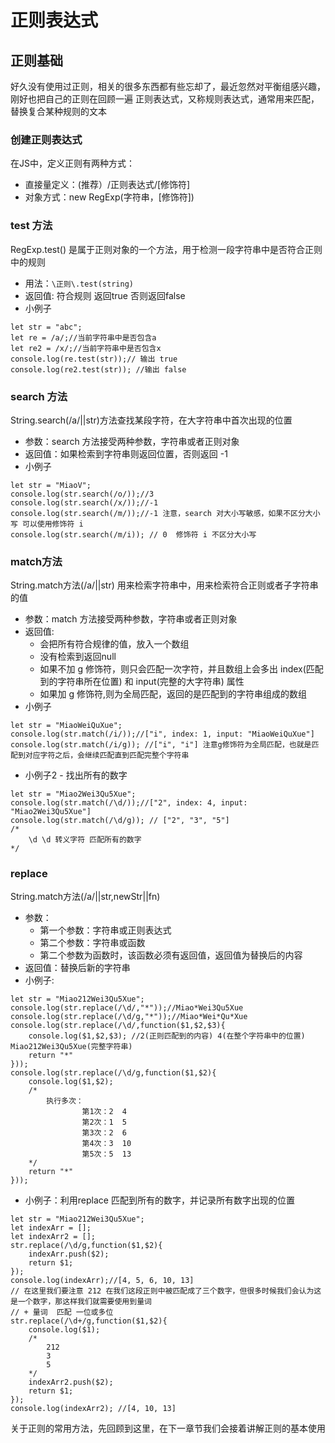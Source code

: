 # 正则表达式
## 正则基础
好久没有使用过正则，相关的很多东西都有些忘却了，最近忽然对平衡组感兴趣，刚好也把自己的正则在回顾一遍
正则表达式，又称规则表达式，通常用来匹配，替换复合某种规则的文本

### 创建正则表达式
在JS中，定义正则有两种方式：

- 直接量定义：(推荐）/正则表达式/[修饰符]
- 对象方式：new RegExp(字符串，[修饰符])

### test 方法
RegExp.test() 是属于正则对象的一个方法，用于检测一段字符串中是否符合正则中的规则

- 用法：`\正则\.test(string)`
- 返回值: 符合规则 返回true 否则返回false
- 小例子

```
let str = "abc";
let re = /a/;//当前字符串中是否包含a
let re2 = /x/;//当前字符串中是否包含x
console.log(re.test(str));// 输出 true
console.log(re2.test(str));	//输出 false
``` 

### search 方法
String.search(/a/||str)方法查找某段字符，在大字符串中首次出现的位置

- 参数：search 方法接受两种参数，字符串或者正则对象
- 返回值：如果检索到字符串则返回位置，否则返回 -1
- 小例子

```
let str = "MiaoV"; 
console.log(str.search(/o/));//3
console.log(str.search(/x/));//-1
console.log(str.search(/m/));//-1 注意，search 对大小写敏感，如果不区分大小写 可以使用修饰符 i
console.log(str.search(/m/i)); // 0  修饰符 i 不区分大小写
```

### match方法
String.match方法(/a/||str) 用来检索字符串中，用来检索符合正则或者子字符串的值

- 参数：match 方法接受两种参数，字符串或者正则对象
- 返回值: 
	- 会把所有符合规律的值，放入一个数组
	- 没有检索到返回null
	- 如果不加 g 修饰符，则只会匹配一次字符，并且数组上会多出 index(匹配到的字符串所在位置) 和 input(完整的大字符串) 属性
	- 如果加 g 修饰符,则为全局匹配，返回的是匹配到的字符串组成的数组
- 小例子

```
let str = "MiaoWeiQuXue";
console.log(str.match(/i/));//["i", index: 1, input: "MiaoWeiQuXue"]
console.log(str.match(/i/g)); //["i", "i"] 注意g修饰符为全局匹配，也就是匹配到对应字符之后，会继续匹配直到匹配完整个字符串
```	

- 小例子2 - 找出所有的数字

```
let str = "Miao2Wei3Qu5Xue";
console.log(str.match(/\d/));//["2", index: 4, input: "Miao2Wei3Qu5Xue"]
console.log(str.match(/\d/g)); // ["2", "3", "5"]
/*
	\d \d 转义字符 匹配所有的数字
*/

```

### replace 
String.match方法(/a/||str,newStr||fn) 

- 参数：
	- 第一个参数：字符串或正则表达式
	- 第二个参数：字符串或函数
	- 第二个参数为函数时，该函数必须有返回值，返回值为替换后的内容
- 返回值：替换后新的字符串
- 小例子:

```
let str = "Miao212Wei3Qu5Xue";
console.log(str.replace(/\d/,"*"));//Miao*Wei3Qu5Xue
console.log(str.replace(/\d/g,"*"));//Miao*Wei*Qu*Xue
console.log(str.replace(/\d/,function($1,$2,$3){
	console.log($1,$2,$3); //2(正则匹配到的内容) 4(在整个字符串中的位置) Miao212Wei3Qu5Xue(完整字符串)
	return "*"
}));
console.log(str.replace(/\d/g,function($1,$2){
	console.log($1,$2);
	/*
		执行多次：
				第1次：2  4
				第2次：1  5
				第3次：2  6
				第4次：3  10
				第5次：5  13 	
	*/ 
	return "*"
}));
```	

- 小例子：利用replace 匹配到所有的数字，并记录所有数字出现的位置

```
let str = "Miao212Wei3Qu5Xue";
let indexArr = [];
let indexArr2 = [];
str.replace(/\d/g,function($1,$2){
	indexArr.push($2);
	return $1;
});
console.log(indexArr);//[4, 5, 6, 10, 13]
// 在这里我们要注意 212 在我们这段正则中被匹配成了三个数字，但很多时候我们会认为这是一个数字，那这样我们就需要使用到量词
// + 量词  匹配 一位或多位
str.replace(/\d+/g,function($1,$2){
	console.log($1);
	/*
		212
		3
		5
	*/
	indexArr2.push($2);
	return $1;
});
console.log(indexArr2); //[4, 10, 13]
```

关于正则的常用方法，先回顾到这里，在下一章节我们会接着讲解正则的基本使用
